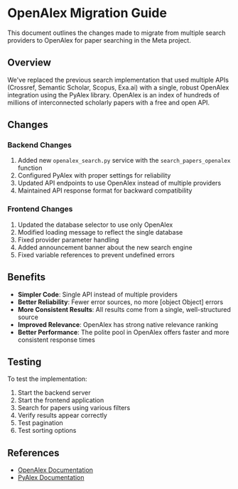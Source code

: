 # OpenAlex Migration Guide

This document outlines the changes made to migrate from multiple search providers to OpenAlex for paper searching in the Meta project.

## Overview

We've replaced the previous search implementation that used multiple APIs (Crossref, Semantic Scholar, Scopus, Exa.ai) with a single, robust OpenAlex integration using the PyAlex library. OpenAlex is an index of hundreds of millions of interconnected scholarly papers with a free and open API.

## Changes

### Backend Changes
1. Added new `openalex_search.py` service with the `search_papers_openalex` function
2. Configured PyAlex with proper settings for reliability
3. Updated API endpoints to use OpenAlex instead of multiple providers
4. Maintained API response format for backward compatibility

### Frontend Changes
1. Updated the database selector to use only OpenAlex
2. Modified loading message to reflect the single database
3. Fixed provider parameter handling
4. Added announcement banner about the new search engine
5. Fixed variable references to prevent undefined errors

## Benefits

- **Simpler Code**: Single API instead of multiple providers
- **Better Reliability**: Fewer error sources, no more [object Object] errors 
- **More Consistent Results**: All results come from a single, well-structured source
- **Improved Relevance**: OpenAlex has strong native relevance ranking
- **Better Performance**: The polite pool in OpenAlex offers faster and more consistent response times

## Testing

To test the implementation:
1. Start the backend server
2. Start the frontend application
3. Search for papers using various filters
4. Verify results appear correctly
5. Test pagination
6. Test sorting options

## References

- [OpenAlex Documentation](https://docs.openalex.org/)
- [PyAlex Documentation](https://pyalex.readthedocs.io/)
